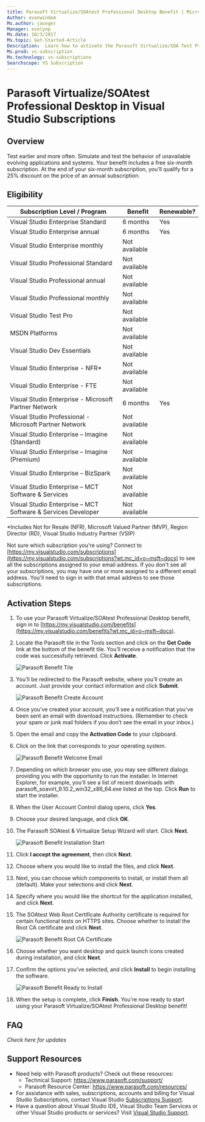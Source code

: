 ```yaml
---
title: Parasoft Virtualize/SOAtest Professional Desktop Benefit | Microsoft Docs
Author: evanwindom
Ms.author: jaunger
Manager: evelynp
Ms.date: 10/3/2017
Ms.topic: Get-Started-Article
Description:  Learn how to activate the Parasoft Virtualize/SOA Test Professional subscription included in your Visual Studio subscription. 
Ms.prod: vs-subscription
Ms.technology: vs-subscriptions
Searchscope: VS Subscription
---
```


# Parasoft Virtualize/SOAtest Professional Desktop in Visual Studio Subscriptions

## Overview

Test earlier and more often.  Simulate and test the behavior of unavailable evolving applications and systems.  Your benefit includes a free six-month subscription.  At the end of your six-month subscription, you’ll qualify for a 25% discount on the price of an annual subscription.  

## Eligibility

| Subscription Level / Program                                 | Benefit                     | Renewable?                                                   |
|--------------------------------------------------------------|-----------------------------|--------------------------------------------------------------|
| Visual Studio Enterprise Standard                            | 6 months                    |   Yes                                                        |
| Visual Studio Enterprise annual                              | 6 months                    |   Yes                                                        |
| Visual Studio Enterprise monthly                             | Not available               |                                                              |
| Visual Studio Professional Standard                          | Not available               |                                                              |
| Visual Studio Professional annual                            | Not available               |                                                              | 
| Visual Studio Professional monthly                           | Not available               |                                                              |
| Visual Studio Test Pro                                       | Not available               |                                                              |
| MSDN Platforms                                               | Not available               |                                                              |
| Visual Studio Dev Essentials                                 | Not available               |                                                              |
| Visual Studio Enterprise - NFR*                              | Not available               |                                                              |
| Visual Studio Enterprise - FTE                               | Not available               |                                                              |
| Visual Studio Enterprise - Microsoft Partner Network         | 6 months                    |   Yes                                                        |
| Visual Studio Professional - Microsoft Partner Network       | Not available               |                                                              |
| Visual Studio Enterprise – Imagine (Standard)                | Not available               |                                                              |
| Visual Studio Enterprise – Imagine (Premium)                 | Not available               |                                                              |
| Visual Studio Enterprise – BizSpark                          | Not available               |                                                              |
| Visual Studio Enterprise – MCT Software & Services           | Not available               |                                                              |
| Visual Studio Enterprise – MCT Software & Services Developer | Not available               |                                                              |
*Includes Not for Resale (NFR), Microsoft Valued Partner (MVP), Region Director (RD), Visual Studio Industry Partner (VSIP)  

Not sure which subscription you're using?  Connect to [https://my.visualstudio.com/subscriptions](https://my.visualstudio.com/subscriptions?wt.mc_id=o~msft~docs) to see all the subscriptions assigned to your email address. If you don't see all your subscriptions, you may have one or more assigned to a different email address.  You'll need to sign in with that email address to see those subscriptions. 

## Activation Steps

1.	To use your Parasoft Virtualize/SOAtest Professional Desktop benefit, sign in to [https://my.visualstudio.com/benefits](https://my.visualstudio.com/benefits?wt.mc_id=o~msft~docs).

2.  Locate the Parasoft tile in the Tools section and click on the **Get Code** link at the bottom of the benefit tile.   You’ll receive a notification that the code was successfully retrieved.  Click **Activate**.

    ![Parasoft Benefit Tile](_img\vs-parasoft\vs-parasoft-tile.png)

2.	You’ll be redirected to the Parasoft website, where you’ll create an account.  Just provide your contact information and click **Submit**. 

    ![Parasoft Benefit Create Account](_img\vs-parasoft\vs-parasoft-account-cropped.png)


3.	Once you’ve created your account, you’ll see a notification that you've been sent an email with download instructions.  (Remember to check your spam or junk mail folders if you don’t see the email in your inbox.)

4.  Open the email and copy the **Activation Code** to your clipboard. 

5.  Click on the link that corresponds to your operating system.  

    ![Parasoft Benefit Welcome Email](_img\vs-parasoft\vs-parasoft-email.png)

6.	Depending on which browser you use, you may see different dialogs providing you with the opportunity to run the installer.  In Internet Explorer, for example, you’ll see a list of recent downloads with parasoft_soavirt_9.10.2_win32_x86_64.exe listed at the top. Click **Run** to start the installer. 

7.	When the User Account Control dialog opens, click **Yes**.

8.	Choose your desired language, and click **OK**.

9.	The Parasoft SOAtest & Virtualize Setup Wizard will start.  Click **Next**.

    ![Parasoft Benefit Installation Start](_img\vs-parasoft\vs-parasoft-start-install.png)

10.	Click **I accept the agreement**, then click **Next**. 

11.	Choose where you would like to install the files, and click **Next**. 

12.	Next, you can choose which components to install, or install them all (default).  Make your selections and click **Next**.  

13.	Specify where you would like the shortcut for the application installed, and click **Next**. 

14.	The SOAtest Web Root Certificate Authority certificate is required for certain functional tests on HTTPS sites.  Choose whether to install the Root CA certificate and click **Next**.  

    ![Parasoft Benefit  Root CA Certificate](_img\vs-parasoft\vs-parasoft-install-root-ca.png)

15.	Choose whether you want desktop and quick launch icons created during installation, and click **Next**. 

16.	Confirm the options you've selected, and click **Install** to begin installing the software. 

    ![Parasoft Benefit Ready to Install](_img\vs-parasoft\vs-parasoft-ready-to-install.png)

17.	When the setup is complete, click **Finish**. You're now ready to start using your Parasoft Virtualize/SOAtest Professional Desktop benefit!

## FAQ
*Check here for updates*
 
## Support Resources
-  Need help with Parasoft products?  Check out these resources:
    - Technical Support:  https://www.parasoft.com/support/ 
    - Parasoft Resource Center:  https://www.parasoft.com/resources/ 
-  For assistance with sales, subscriptions, accounts and billing for Visual Studio Subscriptions, contact Visual Studio [Subscriptions Support](https://www.visualstudio.com/subscriptions/support/).
-  Have a question about Visual Studio IDE, Visual Studio Team Services or other Visual Studio products or services?  Visit [Visual Studio Support](https://www.visualstudio.com/support/). 